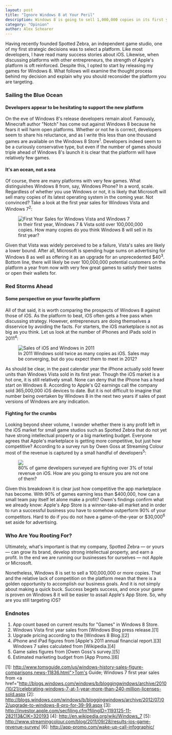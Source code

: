 ```yaml
---
layout: post
title: "Ignore Windows 8 at Your Peril"
description: Windows 8 is going to sell 1,000,000 copies in its first year. Why are you ignoring it?
category: "Opinion"
author: Alex Schearer
---
```


Having recently founded Spotted Zebra, an independent game studio, one of my first 
strategic decisions was to select a platform. Like most developers, I have read many
success stories about iOS. Likewise, when discussing platforms with other 
entrepreneurs, the strength of Apple's platform is oft reinforced. Despite this, 
I opted to start by releasing my games for Windows 8. What follows will examine the
thought process behind my decision and explain why you should reconsider the 
platform you are targeting.

### Sailing the Blue Ocean
#### Developers appear to be hesitating to support the new platform
On the eve of Windows 8's release developers remain aloof. Famously, Minecraft 
author "Notch" has come out against Windows 8 because he fears it will harm open 
platforms. Whether or not he is correct, developers seem to share his reluctance, 
and as I write this less than one thousand games are available on the Windows 8 
Store<sup>1</sup>. Developers indeed seem to be a curiously conservative type, but even if 
the number of games should triple ahead of Windows 8's launch it is clear that 
the platform will have relatively few games.

#### It's an ocean, not a sea
Of course, there are many platforms with very few games. What distinguishes 
Windows 8 from, say, Windows Phone? In a word, scale. Regardless of whether you 
use Windows or not, it is likely that Microsoft will sell many copies of its 
latest operating system in the coming year. Not convinced? Take a look at the 
first year sales for Windows Vista and Windows 7<sup>2</sup>:

<figure>
    <img src="{{site.url}}/img/posts/2012-10-23-Ignore Windows 8 at Your Peril/first-year-sales.png" alt="First Year Sales for Windows Vista and Windows 7"/>
    <figcaption>
    In their first year, Windows 7 & Vista sold over 100,000,000 copies. 
    How many copies do you think Windows 8 will sell in its first year?
    </figcaption>
</figure>

Given that Vista was widely perceived to be a failure, Vista's sales are likely 
a lower bound. After all, Microsoft is spending huge sums on advertising for 
Windows 8 as well as offering it as an upgrade for an unprecedented $40<sup>3</sup>. 
Bottom line, there will likely be over 100,000,000 potential customers on the 
platform a year from now with very few great games to satisfy their tastes or 
open their wallets for.

### Red Storms Ahead
#### Some perspective on your favorite platform
All of that said, it is worth comparing the prospects of Windows 8 against those 
of iOS. As the platform to beat, iOS often gets a free pass when discussing 
strategy. However, entrepreneurs are doing themselves a disservice by avoiding the 
facts. For starters, the iOS marketplace is not as big as you think. Let us look 
at the number of iPhones and iPads sold in 2011<sup>4</sup>:

<figure>
    <img src="{{site.url}}/img/posts/2012-10-23-Ignore Windows 8 at Your Peril/2011-sales-comparison.png" alt="Sales of iOS and Windows in 2011"/>
    <figcaption>
    In 2011 Windows sold twice as many copies as iOS. Sales may be converging, but 
    do you expect them to meet in 2012?
    </figcaption>
</figure>

As should be clear, in the past calendar year the iPhone actually sold fewer units 
than Windows Vista sold in its first year. Though the iOS market is a hot one, it 
is still relatively small. None can deny that the iPhone has a head start on 
Windows 8. According to Apple's Q2 earnings call the company sold 365,000,000 iOS 
devices to date. But it is not difficult to imagine that number being overtaken by 
Windows 8 in the next two years if sales of past versions of Windows are any 
indication.

#### Fighting for the crumbs
Looking beyond sheer volume, I wonder whether there is any profit left in the iOS 
market for small game studios such as Spotted Zebra that do not yet have strong 
intellectual property or a big marketing budget. Everyone agrees that Apple's 
marketplace is getting more competitive, but just how competitive? According to 
a survey run by Owen Goss at Streaming Colour most of the revenue is captured by 
a small handful of developers<sup>5</sup>:

<figure>
    <img src="{{site.url}}/img/posts/2012-10-23-Ignore Windows 8 at Your Peril/revenue-distribution.png"/>
    <figcaption>
    80% of game developers surveyed are fighting over 3% of total revenue on iOS. 
    How are you going to ensure you are not one of them?
    </figcaption>
</figure>

Given this breakdown it is clear just how competitive the app marketplace has 
become. With 90% of games earning less than $400,000, how can a small team pay 
itself let alone make a profit? Owen's findings confirm what we already know: 
Apple's App Store is a winner-take-all market and in order to run a successful 
business you have to somehow outperform 90% of your competitors. Hard to do if 
you do not have a game-of-the-year or $30,000<sup>6</sup> set aside for advertising.

### Who Are You Rooting For?
Ultimately, what's important is that my company, Spotted Zebra — or yours — can 
grow its brand, develop strong intellectual property, and earn a profit. In the 
end we are running our businesses for ourselves — not Apple or Microsoft.

Nonetheless, Windows 8 is set to sell a 100,000,000 or more copies. That and the 
relative lack of competition on the platform mean that there is a golden 
opportunity to accomplish our business goals. And it is not simply about making 
a quick buck. Success begets success, and once your game is proven on Windows 8 
it will be easier to assail Apple's App Store. So, why are you still targeting iOS?

### Endnotes

  1. App count based on current results for "Games" in Windows 8 Store.
  2. Windows Vista first year sales from [Windows Blog press release.][1]
  3. Upgrade pricing according to the [Windows 8 Blog.][2]
  4. iPhone and iPad figures from [Apple's 2011 annual financial report.][3] Windows 7 sales calculated from [Wikipedia.][4]
  5. Game sales figures from [Owen Goss's survey.][5]
  6. Estimated marketing budget from [App Promo.][6]

[1]: http://www.tomsguide.com/us/windows-history-sales-figure-comparisons,news-11836.html">Tom's Guide</a>; Windows 7 first year sales from <a href="http://blogs.windows.com/windows/b/bloggingwindows/archive/2010/10/21/celebrating-windows-7-at-1-year-more-than-240-million-licenses-sold.aspx
[2]: http://blogs.windows.com/windows/b/bloggingwindows/archive/2012/07/02/upgrade-to-windows-8-pro-for-39-99.aspx
[3]: http://investor.apple.com/secfiling.cfm?filingID=1193125-11-282113&CIK=320193
[4]: http://en.wikipedia.org/wiki/Windows_7
[5]: http://www.streamingcolour.com/blog/2011/09/28/results-ios-game-revenue-survey/
[6]: http://app-promo.com/wake-up-call-infographic/
